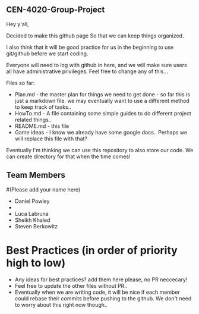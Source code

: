 ## CEN-4020-Group-Project

Hey y'all, 

Decided to make this github page So that we can keep things organized.

I also think that it will be good practice for us in the beginning to use git/github before we start coding. 

Everyone will need to log with github in here, and we will make sure users all have administrative privileges.
Feel free to change any of this... 

Files so far: 
* Plan.md - the master plan for things we need to get done
        - so far this is just a  markdown file. we may eventually want to use 
        a different method to keep track of tasks..
* HowTo.md - A file containing some simple guides to do different project related things..
* README.md - this file
* Game ideas - I know we already have some google docs.. Perhaps we will replace this file with that?

Eventually I'm thinking we can use this repository to also store our code. We can create directory for that when the time comes!



## Team Members
#(Please add your name here)

* Daniel Powley
*
* Luca Labruna
* Sheikh Khaled
* Steven Berkowitz

# Best Practices (in order of priority high to low)
 * Any ideas for best practices? add them here please, no PR neccecary!
 * Feel free to update the other files without PR..
 * Eventually when we are writing  code, it will be nice if each member could rebase their commits before pushing to the github. We don't need to worry about this right now though..


